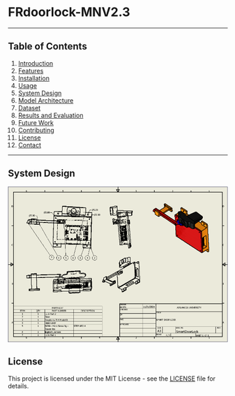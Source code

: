 # FRdoorlock-MNV2.3
---
## Table of Contents
1. [Introduction](#introduction)
2. [Features](#features)
3. [Installation](#installation)
4. [Usage](#usage)
5. [System Design](#system-design)
6. [Model Architecture](#model-architecture)
7. [Dataset](#dataset)
8. [Results and Evaluation](#results-and-evaluation)
9. [Future Work](#future-work)
10. [Contributing](#contributing)
11. [License](#license)
12. [Contact](#contact)
---
## System Design
<p align="center">
    <img width="1000" src="https://github.com/AlvinOctaH/FRdoorlock-MNV2.3/blob/main/assets/SmartDoorLock.png" alt="result_training_test">
</p>

## License
This project is licensed under the MIT License - see the [LICENSE](LICENSE) file for details.
